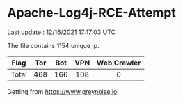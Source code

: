 
# Apache-Log4j-RCE-Attempt

Last update : 12/16/2021 17:17:03 UTC

The file contains 1154 unique ip.

| Flag | Tor | Bot | VPN | Web Crawler|
| :---:   | :-: | :-: | :-: | :-: |
| Total | 468 | 166 | 108 | 0 |

Getting from https://www.greynoise.io